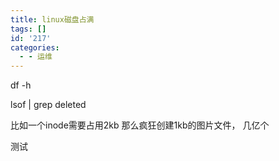 ```yaml
---
title: linux磁盘占满
tags: []
id: '217'
categories:
  - - 运维
---
```



df -h


lsof | grep deleted


比如一个inode需要占用2kb    那么疯狂创建1kb的图片文件， 几亿个   


测试
